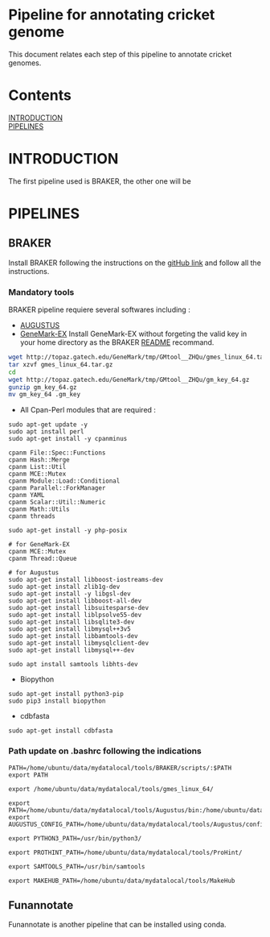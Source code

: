 # Pipeline for annotating cricket genome

This document relates each step of this pipeline to annotate cricket genomes. 

# Contents

[INTRODUCTION](#introduction)  
[PIPELINES](#pipelines) 
    
# INTRODUCTION 

The first pipeline used is BRAKER, the other one will be  

# PIPELINES

## BRAKER 
Install BRAKER following the instructions on the [gitHub link](https://github.com/Gaius-Augustus/BRAKER) and follow all the instructions. 

### Mandatory tools 
BRAKER pipeline requiere several softwares including : 
- [AUGUSTUS](https://github.com/Gaius-Augustus/Augustus)
- [GeneMark-EX](http://exon.gatech.edu/GeneMark/license_download.cgi)
Install GeneMark-EX without forgeting the valid key in your home directory as the BRAKER [README](https://github.com/Gaius-Augustus/BRAKER#genemark-ex) recommand.

```bash 
wget http://topaz.gatech.edu/GeneMark/tmp/GMtool__ZHQu/gmes_linux_64.tar.gz 
tar xzvf gmes_linux_64.tar.gz
cd 
wget http://topaz.gatech.edu/GeneMark/tmp/GMtool__ZHQu/gm_key_64.gz 
gunzip gm_key_64.gz
mv gm_key_64 .gm_key
```

- All Cpan-Perl modules that are required :

```
sudo apt-get update -y 
sudo apt install perl
sudo apt-get install -y cpanminus 

cpanm File::Spec::Functions
cpanm Hash::Merge
cpanm List::Util
cpanm MCE::Mutex
cpanm Module::Load::Conditional
cpanm Parallel::ForkManager
cpanm YAML
cpanm Scalar::Util::Numeric
cpanm Math::Utils
cpanm threads

sudo apt-get install -y php-posix

# for GeneMark-EX
cpanm MCE::Mutex
cpanm Thread::Queue

# for Augustus 
sudo apt-get install libboost-iostreams-dev
sudo apt-get install zlib1g-dev
sudo apt-get install -y libgsl-dev
sudo apt-get install libboost-all-dev
sudo apt-get install libsuitesparse-dev
sudo apt-get install liblpsolve55-dev
sudo apt-get install libsqlite3-dev
sudo apt-get install libmysql++3v5
sudo apt-get install libbamtools-dev
sudo apt-get install libmysqlclient-dev
sudo apt-get install libmysql++-dev

sudo apt install samtools libhts-dev

```

- Biopython
```
sudo apt-get install python3-pip
sudo pip3 install biopython
```

-  cdbfasta
```
sudo apt-get install cdbfasta
```

### Path update on .bashrc following the indications 
```
PATH=/home/ubuntu/data/mydatalocal/tools/BRAKER/scripts/:$PATH
export PATH

export /home/ubuntu/data/mydatalocal/tools/gmes_linux_64/

export PATH=/home/ubuntu/data/mydatalocal/tools/Augustus/bin:/home/ubuntu/data/mydatalocal/tools/Augustus/scripts:$PATH
export AUGUSTUS_CONFIG_PATH=/home/ubuntu/data/mydatalocal/tools/Augustus/config/

export PYTHON3_PATH=/usr/bin/python3/

export PROTHINT_PATH=/home/ubuntu/data/mydatalocal/tools/ProHint/

export SAMTOOLS_PATH=/usr/bin/samtools

export MAKEHUB_PATH=/home/ubuntu/data/mydatalocal/tools/MakeHub
```

## Funannotate

Funannotate is another pipeline that can be installed using conda. 




